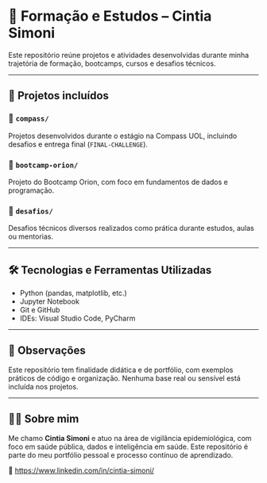 # 🧠 Formação e Estudos – Cintia Simoni

Este repositório reúne projetos e atividades desenvolvidas durante minha trajetória de formação, bootcamps, cursos e desafios técnicos. 

---

## 📂 Projetos incluídos


### 🔸 `compass/`
Projetos desenvolvidos durante o estágio na Compass UOL, incluindo desafios e entrega final (`FINAL-CHALLENGE`).

### 🔸 `bootcamp-orion/`
Projeto do Bootcamp Orion, com foco em fundamentos de dados e programação.

### 🔸 `desafios/`
Desafios técnicos diversos realizados como prática durante estudos, aulas ou mentorias.

---

## 🛠️ Tecnologias e Ferramentas Utilizadas

- Python (pandas, matplotlib, etc.)
- Jupyter Notebook
- Git e GitHub
- IDEs: Visual Studio Code, PyCharm

---

## 📌 Observações

Este repositório tem finalidade didática e de portfólio, com exemplos práticos de código e organização. Nenhuma base real ou sensível está incluída nos projetos.

---

## 👩‍💻 Sobre mim

Me chamo **Cintia Simoni** e atuo na área de vigilância epidemiológica, com foco em saúde pública, dados e inteligência em saúde. Este repositório é parte do meu portfólio pessoal e processo contínuo de aprendizado.

🔗 https://www.linkedin.com/in/cintia-simoni/

